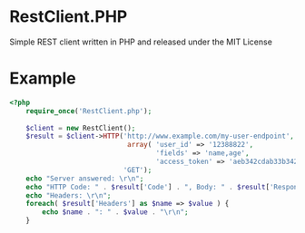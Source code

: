 RestClient.PHP
==============

Simple REST client written in PHP and released under the MIT License

Example
=======
```php
<?php
    require_once('RestClient.php');
    
    $client = new RestClient();
    $result = $client->HTTP('http://www.example.com/my-user-endpoint', 
                             array( 'user_id' => '12388822',
                                    'fields' => 'name,age',
                                    'access_token' => 'aeb342cdab33b342cdab5ece335eb342cdabce6cbe' ),
                            'GET');
    echo "Server answered: \r\n";
    echo "HTTP Code: " . $result['Code'] . ", Body: " . $result['Response'] . "\r\n";
    echo "Headers: \r\n";
    foreach( $result['Headers'] as $name => $value ) {
        echo $name . ": " . $value . "\r\n";
    }
```
